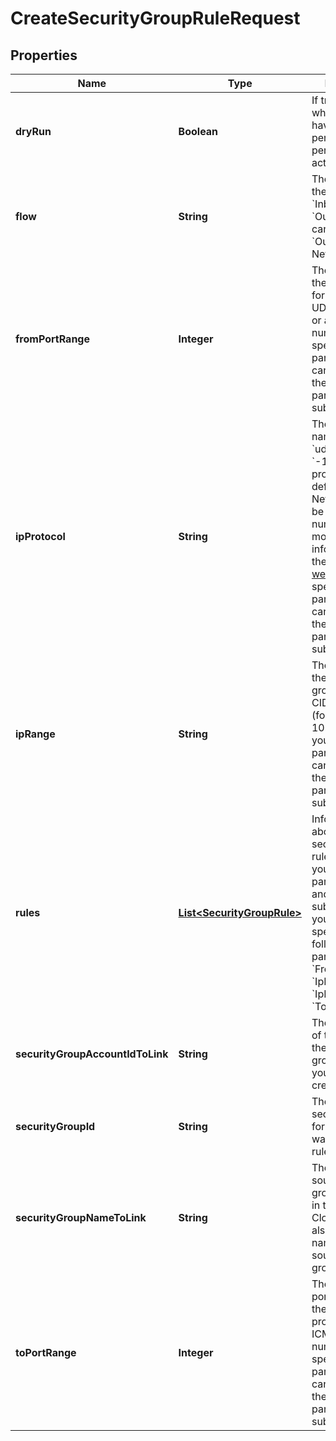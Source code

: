 

# CreateSecurityGroupRuleRequest


## Properties

| Name | Type | Description | Notes |
|------------ | ------------- | ------------- | -------------|
|**dryRun** | **Boolean** | If true, checks whether you have the required permissions to perform the action. |  [optional] |
|**flow** | **String** | The direction of the flow: &#x60;Inbound&#x60; or &#x60;Outbound&#x60;. You can specify &#x60;Outbound&#x60; for Nets only. |  |
|**fromPortRange** | **Integer** | The beginning of the port range for the TCP and UDP protocols, or an ICMP type number. If you specify this parameter, you cannot specify the &#x60;Rules&#x60; parameter and its subparameters. |  [optional] |
|**ipProtocol** | **String** | The IP protocol name (&#x60;tcp&#x60;, &#x60;udp&#x60;, &#x60;icmp&#x60;, or &#x60;-1&#x60; for all protocols). By default, &#x60;-1&#x60;. In a Net, this can also be an IP protocol number. For more information, see the [IANA.org website](https://www.iana.org/assignments/protocol-numbers/protocol-numbers.xhtml). If you specify this parameter, you cannot specify the &#x60;Rules&#x60; parameter and its subparameters. |  [optional] |
|**ipRange** | **String** | The IP range for the security group rule, in CIDR notation (for example, 10.0.0.0/16). If you specify this parameter, you cannot specify the &#x60;Rules&#x60; parameter and its subparameters. |  [optional] |
|**rules** | [**List&lt;SecurityGroupRule&gt;**](SecurityGroupRule.md) | Information about the security group rule to create. If you specify this parent parameter and its subparameters, you cannot specify the following parent parameters: &#x60;FromPortRange&#x60;, &#x60;IpProtocol&#x60;, &#x60;IpRange&#x60;, and &#x60;ToPortRange&#x60;. |  [optional] |
|**securityGroupAccountIdToLink** | **String** | The account ID of the owner of the security group for which you want to create a rule. |  [optional] |
|**securityGroupId** | **String** | The ID of the security group for which you want to create a rule. |  |
|**securityGroupNameToLink** | **String** | The ID of the source security group. If you are in the Public Cloud, you can also specify the name of the source security group. |  [optional] |
|**toPortRange** | **Integer** | The end of the port range for the TCP and UDP protocols, or an ICMP code number. If you specify this parameter, you cannot specify the &#x60;Rules&#x60; parameter and its subparameters. |  [optional] |



